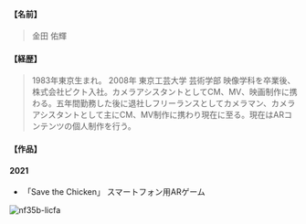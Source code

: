#### 【名前】
> 金田 佑輝
#### 【経歴】
> 1983年東京生まれ。
2008年 東京工芸大学 芸術学部 映像学科を卒業後、株式会社ピクト入社。カメラアシスタントとしてCM、MV、映画制作に携わる。五年間勤務した後に退社しフリーランスとしてカメラマン、カメラアシスタントとして主にCM、MV制作に携わり現在に至る。現在はARコンテンツの個人制作を行う。

#### 【作品】
#### 2021
-  「Save the Chicken」 スマートフォン用ARゲーム
> 
![nf35b-licfa](https://user-images.githubusercontent.com/90745663/134216120-af652df5-2bb4-4b22-b9d6-3ec84492b138.gif)
